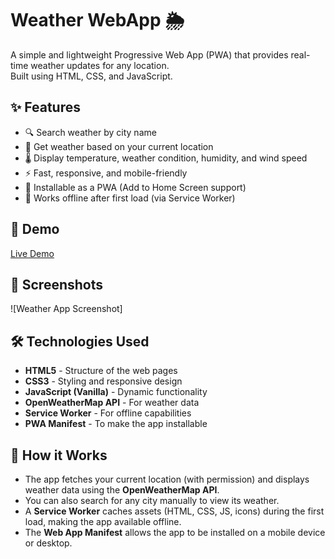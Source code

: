# Weather WebApp 🌦️

A simple and lightweight Progressive Web App (PWA) that provides real-time weather updates for any location.  
Built using HTML, CSS, and JavaScript.

## ✨ Features

- 🔍 Search weather by city name
- 📍 Get weather based on your current location
- 🌡️ Display temperature, weather condition, humidity, and wind speed
- ⚡ Fast, responsive, and mobile-friendly
- 📲 Installable as a PWA (Add to Home Screen support)
- 📶 Works offline after first load (via Service Worker)

## 🔗 Demo

[Live Demo](#)

## 📸 Screenshots

<!-- Add screenshots after uploading -->
![Weather App Screenshot]

## 🛠️ Technologies Used

- **HTML5** - Structure of the web pages
- **CSS3** - Styling and responsive design
- **JavaScript (Vanilla)** - Dynamic functionality
- **OpenWeatherMap API** - For weather data
- **Service Worker** - For offline capabilities
- **PWA Manifest** - To make the app installable

## 🧠 How it Works

- The app fetches your current location (with permission) and displays weather data using the **OpenWeatherMap API**.
- You can also search for any city manually to view its weather.
- A **Service Worker** caches assets (HTML, CSS, JS, icons) during the first load, making the app available offline.
- The **Web App Manifest** allows the app to be installed on a mobile device or desktop.

